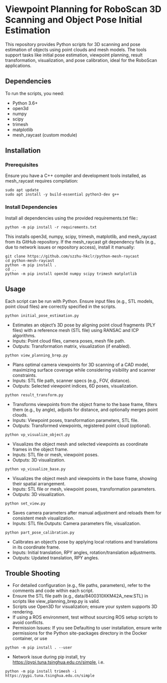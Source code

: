 # Viewpoint Planning for RoboScan 3D Scanning and Object Pose Initial Estimation
This repository provides Python scripts for 3D scanning and pose estimation of objects using point clouds and mesh models. The tools support tasks like initial pose estimation, viewpoint planning, result transformation, visualization, and pose calibration, ideal for the RoboScan applications.

## Dependencies
To run the scripts, you need:

- Python 3.6+
- open3d
- numpy
- scipy
- trimesh
- matplotlib
- mesh_raycast (custom module)

## Installation
### Prerequisites
Ensure you have a C++ compiler and development tools installed, as mesh_raycast requires compilation:

```
sudo apt update
sudo apt install -y build-essential python3-dev g++
```

### Install Dependencies
Install all dependencies using the provided requirements.txt file::

```
python -m pip install -r requirements.txt 
```

This installs open3d, numpy, scipy, trimesh, matplotlib, and mesh_raycast from its GitHub repository.
If the mesh_raycast git dependency fails (e.g., due to network issues or repository access), install it manually:

```
git clone https://github.com/szzhu-hkclr/python-mesh-raycast
cd python-mesh-raycast
python -m pip install .
cd ..
python -m pip install open3d numpy scipy trimesh matplotlib
```

## Usage
Each script can be run with Python. Ensure input files (e.g., STL models, point cloud files) are correctly specified in the scripts.

```
python initial_pose_estimation.py
```

- Estimates an object’s 3D pose by aligning point cloud fragments (PLY files) with a reference mesh (STL file) using RANSAC and ICP algorithms.
- Inputs: Point cloud files, camera poses, mesh file path.
- Outputs: Transformation matrix, visualization (if enabled).



```
python view_planning_brep.py
```

- Plans optimal camera viewpoints for 3D scanning of a CAD model, maximizing surface coverage while considering visibility and scanner constraints.
- Inputs: STL file path, scanner specs (e.g., FOV, distance).
- Outputs: Selected viewpoint indices, 6D poses, visualization.



```
python result_transform.py
```

- Transforms viewpoints from the object frame to the base frame, filters them (e.g., by angle), adjusts for distance, and optionally merges point clouds.
- Inputs: Viewpoint poses, transformation parameters, STL file.
- Outputs: Transformed viewpoints, registered point cloud (optional).



```
python vp_visualize_object.py
```

- Visualizes the object mesh and selected viewpoints as coordinate frames in the object frame.
- Inputs: STL file or mesh, viewpoint poses.
- Outputs: 3D visualization.



```
python vp_visualize_base.py
```

- Visualizes the object mesh and viewpoints in the base frame, showing their spatial arrangement.
- Inputs: STL file or mesh, viewpoint poses, transformation parameters.
- Outputs: 3D visualization.



```
python set_view.py
```

- Saves camera parameters after manual adjustment and reloads them for consistent mesh visualization.
- Inputs: STL file.Outputs: Camera parameters file, visualization.



```
python part_pose_calibration.py
```
- Calibrates an object’s pose by applying local rotations and translations in its coordinate frame.
- Inputs: Initial translation, RPY angles, rotation/translation adjustments.
- Outputs: Updated translation, RPY angles.



## Trouble Shooting
- For detailed configuration (e.g., file paths, parameters), refer to the comments and code within each script.
- Ensure the STL file path (e.g., data/8400310XKM42A_new.STL) in scripts like view_planning_brep.py is valid.
- Scripts use Open3D for visualization; ensure your system supports 3D rendering.
- If using a ROS environment, test without sourcing ROS setup scripts to avoid conflicts.
- Permission Issues: If you see Defaulting to user installation, ensure write permissions for the Python site-packages directory in the Docker container, or use 

```
python -m pip install . --user
```

- Network issue during pip install, try https://pypi.tuna.tsinghua.edu.cn/simple, i.e.

```
python -m pip install trimesh -i https://pypi.tuna.tsinghua.edu.cn/simple
```

